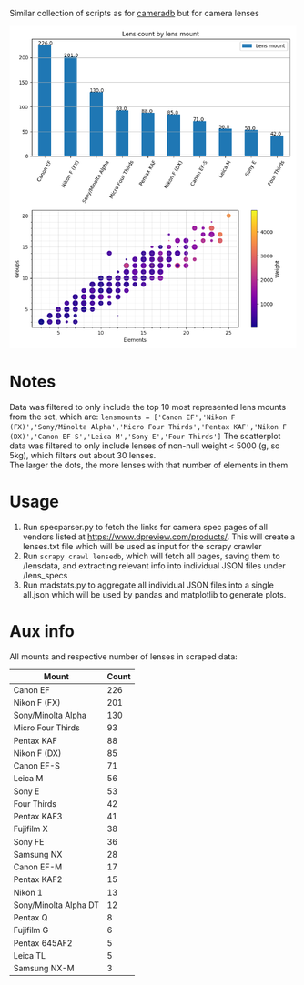 Similar collection of scripts as for [cameradb](https://github.com/garogum/cameradb) but for camera lenses

![2 plot figure](/multiplot.png?raw=true "Overview and elements/groups plots")

# Notes
Data was filtered to only include the top 10 most represented lens mounts from the set, which are:
`lensmounts = ['Canon EF','Nikon F (FX)','Sony/Minolta Alpha','Micro Four Thirds','Pentax KAF','Nikon F (DX)','Canon EF-S','Leica M','Sony E','Four Thirds']`
The scatterplot data was filtered to only include lenses of non-null weight < 5000 (g, so 5kg), which filters out about 30 lenses.  
The larger the dots, the more lenses with that number of elements in them

# Usage
1. Run specparser.py to fetch the links for camera spec pages of all vendors listed at https://www.dpreview.com/products/. This will create a lenses.txt file which will be used as input for the scrapy crawler
2. Run `scrapy crawl lensedb`, which will fetch all pages, saving them to /lensdata, and extracting relevant info into individual JSON files under /lens_specs
3. Run madstats.py to aggregate all individual JSON files into a single all.json which will be used by pandas and matplotlib to generate plots.

# Aux info
All mounts and respective number of lenses in scraped data:

| Mount | Count |
| ------ | ------ |
| Canon EF           | 226 |
| Nikon F (FX)       | 201 |
| Sony/Minolta Alpha | 130 |
| Micro Four Thirds  |  93 |
| Pentax KAF         |  88 |
| Nikon F (DX)       |  85 |
| Canon EF-S         |  71 |
| Leica M            |  56 |
| Sony E             |  53 |
| Four Thirds        |  42 |
| Pentax KAF3        |  41 |
| Fujifilm X         |  38 |
| Sony FE            |  36 |
| Samsung NX         |  28 |
| Canon EF-M         |  17 |
| Pentax KAF2           | 15 |
| Nikon 1               | 13 |
| Sony/Minolta Alpha DT | 12 |
| Pentax Q              |  8 |
| Fujifilm G            |  6 |
| Pentax 645AF2         |  5 |
| Leica TL              |  5 |
| Samsung NX-M          |  3 |
